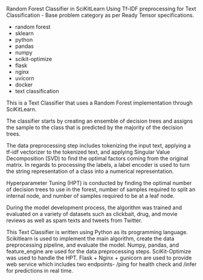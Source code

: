 Random Forest Classifier in SciKitLearn Using Tf-IDF preprocessing for Text Classification - Base problem category as per Ready Tensor specifications.

* random forest
* sklearn
* python
* pandas
* numpy
* scikit-optimize
* flask
* nginx
* uvicorn
* docker
* text classification

This is a Text Classifier that uses a Random Forest implementation through SciKitLearn.

The classifier starts by creating an ensemble of decision trees and assigns the sample to the class that is predicted by the majority of the decision trees.

The data preprocessing step includes tokenizing the input text, applying a tf-idf vectorizer to the tokenized text, and applying Singular Value Decomposition (SVD) to find the optimal factors coming from the original matrix. In regards to processing the labels, a label encoder is used to turn the string representation of a class into a numerical representation.

Hyperparameter Tuning (HPT) is conducted by finding the optimal number of decision trees to use in the forest, number of samples required to split an internal node, and number of samples required to be at a leaf node.

During the model development process, the algorithm was trained and evaluated on a variety of datasets such as clickbait, drug, and movie reviews as well as spam texts and tweets from Twitter.

This Text Classifier is written using Python as its programming language. Scikitlearn is used to implement the main algorithm, create the data preprocessing pipeline,  and evaluate the model. Numpy, pandas, and feature_engine are used for the data preprocessing steps. SciKit-Optimize was used to handle the HPT. Flask + Nginx + gunicorn are used to provide web service which includes two endpoints- /ping for health check and /infer for predictions in real time.



